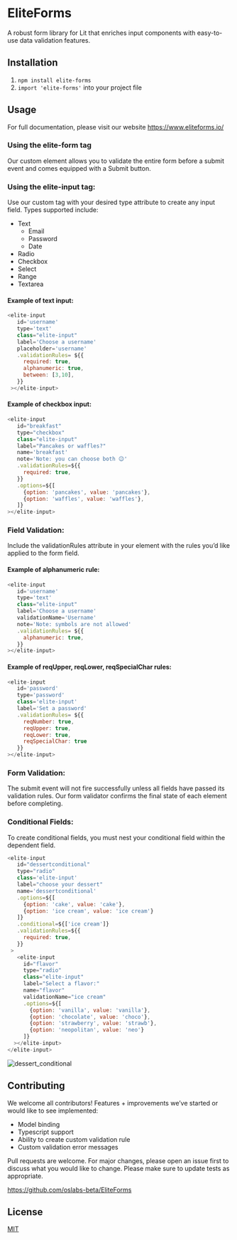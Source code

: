 # EliteForms

A robust form library for Lit that enriches input components with easy-to-use data validation features.

## Installation

1) ```npm install elite-forms```
2) ```import 'elite-forms'``` into your project file 

## Usage
For full documentation, please visit our website <https://www.eliteforms.io/>
### Using the elite-form tag ###

Our custom <elite-form> element allows you to validate the entire form before a submit event and comes equipped with a Submit button. 

### Using the elite-input tag: ###

Use our custom <elite-input> tag with your desired type attribute to create any input field.
Types supported include:
* Text
   * Email
   * Password
   * Date
* Radio
* Checkbox
* Select 
* Range
* Textarea

#### Example of text input: ####
```javascript 
<elite-input 
   id='username'
   type='text'
   class="elite-input"
   label='Choose a username' 
   placeholder='username'
   .validationRules= ${{
     required: true,
     alphanumeric: true,
     between: [3,10],
   }}
 ></elite-input>
```
         
#### Example of checkbox input: ####
```javascript 
<elite-input
   id="breakfast"
   type="checkbox"
   class="elite-input"
   label="Pancakes or waffles?"
   name='breakfast'
   note='Note: you can choose both 😉'
   .validationRules=${{
     required: true, 
   }}
   .options=${[
     {option: 'pancakes', value: 'pancakes'},
     {option: 'waffles', value: 'waffles'},
   ]}
></elite-input>
```

### Field Validation: ###

Include the validationRules attribute in your <elite-input> element with the rules you’d like applied to the form field. 
         
#### Example of alphanumeric rule: ####
```javascript 
<elite-input 
   id='username'
   type='text'
   class="elite-input"
   label='Choose a username' 
   validationName='Username'
   note='Note: symbols are not allowed'
   .validationRules= ${{
     alphanumeric: true,
   }}
></elite-input>
```         
#### Example of reqUpper, reqLower, reqSpecialChar rules: ####
```javascript 
<elite-input
   id='password'
   type='password'
   class='elite-input'
   label='Set a password'
   .validationRules= ${{
     reqNumber: true,
     reqUpper: true,
     reqLower: true,
     reqSpecialChar: true
   }}
></elite-input>
```         

### Form Validation: ###

The submit event will not fire successfully unless all fields have passed its validation rules. Our form validator confirms the final state of each element before completing. 

### Conditional Fields: ###

To create conditional fields, you must nest your conditional field within the dependent field. 
```javascript 
<elite-input
   id="dessertconditional"
   type="radio"
   class='elite-input'
   label="choose your dessert"
   name='dessertconditional'
   .options=${[
     {option: 'cake', value: 'cake'}, 
     {option: 'ice cream', value: 'ice cream'}
   ]}
   .conditional=${['ice cream']}
   .validationRules=${{
     required: true,
   }}
 >
   <elite-input
     id="flavor"
     type="radio"
     class="elite-input"
     label="Select a flavor:"
     name="flavor"
     validationName="ice cream"
     .options=${[
       {option: 'vanilla', value: 'vanilla'},
       {option: 'chocolate', value: 'choco'},
       {option: 'strawberry', value: 'strawb'},
       {option: 'neopolitan', value: 'neo'}
     ]}
  ></elite-input>
</elite-input>
```         
         
![dessert_conditional](https://user-images.githubusercontent.com/97770491/165827826-21db2ffc-02de-4d8b-825a-a0e302109470.gif)


## Contributing

We welcome all contributors! 
Features + improvements we’ve started or would like to see implemented:
- Model binding 
- Typescript support 
- Ability to create custom validation rule
- Custom validation error messages

Pull requests are welcome. For major changes, please open an issue first to discuss what you would like to change.
Please make sure to update tests as appropriate.

https://github.com/oslabs-beta/EliteForms

## License
[MIT](https://choosealicense.com/licenses/mit/)
